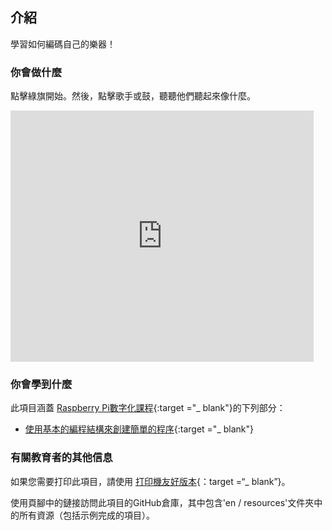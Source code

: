 ## 介紹

學習如何編碼自己的樂器！

### 你會做什麼

點擊綠旗開始。然後，點擊歌手或鼓，聽聽他們聽起來像什麼。

<div class="scratch-preview">
  <iframe allowtransparency="true" width="485" height="402" src="https://scratch.mit.edu/projects/embed/26741186/?autostart=false" frameborder="0"></iframe>
</div>

### 你會學到什麼

此項目涵蓋 [Raspberry Pi數字化課程](http://rpf.io/curriculum){:target ="_ blank"}的下列部分：

+ [使用基本的編程結構來創建簡單的程序](https://www.raspberrypi.org/curriculum/programming/creator){:target ="_ blank"}

### 有關教育者的其他信息

如果您需要打印此項目，請使用 [打印機友好版本](https://projects.raspberrypi.org/en/projects/rock-band/print){：target =“_ blank”}。

使用頁腳中的鏈接訪問此項目的GitHub倉庫，其中包含'en / resources'文件夾中的所有資源（包括示例完成的項目）。